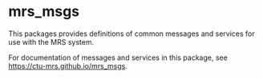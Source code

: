 # mrs_msgs

This packages provides definitions of common messages and services for use with the MRS system.

For documentation of messages and services in this package, see https://ctu-mrs.github.io/mrs_msgs.
